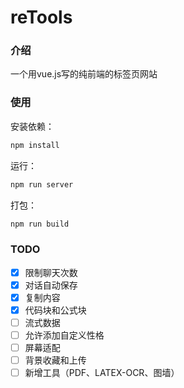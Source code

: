 # reTools

### 介绍

一个用vue.js写的纯前端的标签页网站

### 使用

安装依赖：

```bash
npm install
```

运行：

```bash
npm run server
```



打包：

```bash
npm run build
```

### TODO

- [x] 限制聊天次数
- [x] 对话自动保存
- [x] 复制内容
- [x] 代码块和公式块
- [ ] 流式数据
- [ ] 允许添加自定义性格
- [ ] 屏幕适配
- [ ] 背景收藏和上传
- [ ] 新增工具（PDF、LATEX-OCR、图墙）
